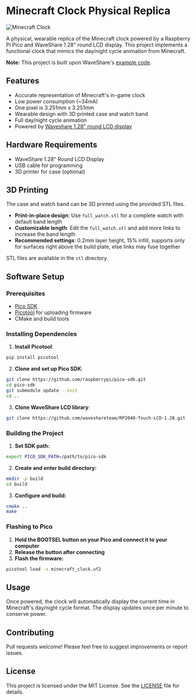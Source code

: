 # Minecraft Clock Physical Replica

![Minecraft Clock](images/minecraft_clock_real.gif)

A physical, wearable replica of the Minecraft clock powered by a Raspberry Pi Pico and WaveShare 1.28" round LCD display. This project implements a functional clock that mimics the day/night cycle animation from Minecraft.

**Note:** This project is built upon WaveShare's [example code](https://files.waveshare.com/upload/9/9d/RP2040-LCD-1.28.zip).


## Features

- Accurate representation of Minecraft's in-game clock
- Low power consumption (~34mA)
- One pixel is 3.251mm x 3.251mm
- Wearable design with 3D printed case and watch band
- Full day/night cycle animation
- Powered by [Waveshare 1.28" round LCD display](https://www.waveshare.com/wiki/RP2040-LCD-1.28#Datasheet)

## Hardware Requirements

- WaveShare 1.28" Round LCD Display
- USB cable for programming
- 3D printer for case (optional)

## 3D Printing

The case and watch band can be 3D printed using the provided STL files.

- **Print-in-place design**: Use `full_watch.stl` for a complete watch with default band length
- **Customizable length**: Edit the `full_watch.stl` and add more links to increase the band length
- **Recommended settings**: 0.2mm layer height, 15% infill, supports only for surfaces right above the build plate, else links may fuse together

STL files are available in the `stl` directory.

## Software Setup

### Prerequisites

- [Pico SDK](https://github.com/raspberrypi/pico-sdk)
- [Picotool](https://github.com/raspberrypi/picotool) for uploading firmware
- CMake and build tools

### Installing Dependencies

1. **Install Picotool**:

```bash
pip install picotool
```

2. **Clone and set up Pico SDK**:

```bash
git clone https://github.com/raspberrypi/pico-sdk.git
cd pico-sdk
git submodule update --init
cd ..
```

3. **Clone WaveShare LCD library**:

```bash
git clone https://github.com/waveshareteam/RP2040-Touch-LCD-1.28.git
```

### Building the Project

1. **Set SDK path:**
```bash
export PICO_SDK_PATH=/path/to/pico-sdk
```
2. **Create and enter build directory:**

```bash
mkdir -p build
cd build
```
3. **Configure and build:**

```bash
cmake ..
make
```

### Flashing to Pico

1. **Hold the BOOTSEL button on your Pico and connect it to your computer**
2. **Release the button after connecting**
3. **Flash the firmware:**

```bash
picotool load -x minecraft_clock.uf2
```

## Usage

Once powered, the clock will automatically display the current time in Minecraft's day/night cycle format. The display updates once per minute to conserve power.

## Contributing

Pull requests welcome! Please feel free to suggest improvements or report issues.

## License

This project is licensed under the MIT License. See the [LICENSE](LICENSE) file for details.
